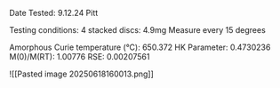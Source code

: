Date Tested:  9.12.24 Pitt

Testing conditions:
4 stacked discs: 4.9mg
Measure every 15 degrees

Amorphous Curie temperature (°C): 650.372
HK Parameter: 0.4730236
M(0)/M(RT): 1.00776
RSE: 0.00207561
<!-- PUBLISH STOP -->
![[Pasted image 20250618160013.png]]